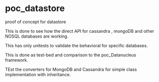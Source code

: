 # poc_datastore
proof of concept for datastore

This is done to see how the direct API for cassandra , mongoDB and other NOSQL databases are working.

This has only unitests to validate the behavioral for specific databases.

This is done as test-bed and comparison to the poc_Datanucleus framework.

TEst the converters for MongoDB and Cassandra for simple class implementation with inheritance.